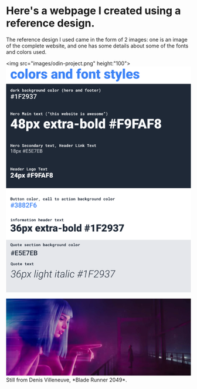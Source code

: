 # Here's a webpage I created using a reference design.
The reference design I used came in the form of 2 images: one is an image of the complete website, and one has some details about some of the fonts and colors used.

<img src="images/odin-project.png" height:"100">
<img src="images/colors_and_stuff.png">


<img src="images/Blade-Runner.jpg">
Still from Denis Villeneuve, *Blade Runner 2049*.
